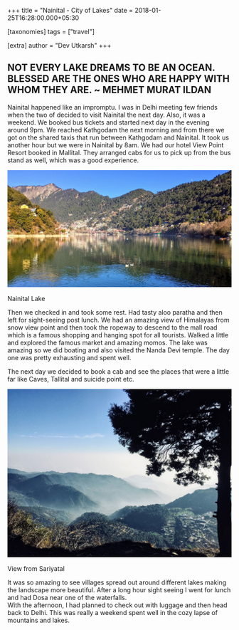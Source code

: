 +++
title = "Nainital - City of Lakes"
date = 2018-01-25T16:28:00.000+05:30

[taxonomies]
tags = ["travel"]

[extra]
author = "Dev Utkarsh"
+++

NOT EVERY LAKE DREAMS TO BE AN OCEAN. BLESSED ARE THE ONES WHO ARE HAPPY WITH WHOM THEY ARE. ~ MEHMET MURAT ILDAN
-----------------------------------------------------------------------------------------------------------------

Nainital happened like an impromptu. I was in Delhi meeting few friends when the two of decided to visit Nainital the next day. Also, it was a weekend. We booked bus tickets and started next day in the evening around 9pm. We reached Kathgodam the next morning and from there we got on the shared taxis that run between Kathgodam and Nainital. It took us another hour but we were in Nainital by 8am. We had our hotel View Point Resort booked in Mallital. They arranged cabs for us to pick up from the bus stand as well, which was a good experience.  
  

![nainital](../assets/images/travel/nainital.jpeg)

Nainital Lake

  
  
  
  
  
  
  
  
  
  
  
Then we checked in and took some rest. Had tasty aloo paratha and then left for sight-seeing post lunch. We had an amazing view of Himalayas from snow view point and then took the ropeway to descend to the mall road which is a famous shopping and hanging spot for all tourists. Walked a little and explored the famous market and amazing momos. The lake was amazing so we did boating and also visited the Nanda Devi temple. The day one was pretty exhausting and spent well.  
  
The next day we decided to book a cab and see the places that were a little far like Caves, Tallital and suicide point etc.  
  

![nainital](../assets/images/travel/nainital-view.jpeg)

View from Sariyatal

  
It was so amazing to see villages spread out around different lakes making the landscape more beautiful. After a long hour sight seeing I went for lunch and had Dosa near one of the waterfalls.  
With the afternoon, I had planned to check out with luggage and then head back to Delhi. This was really a weekend spent well in the cozy lapse of mountains and lakes.
